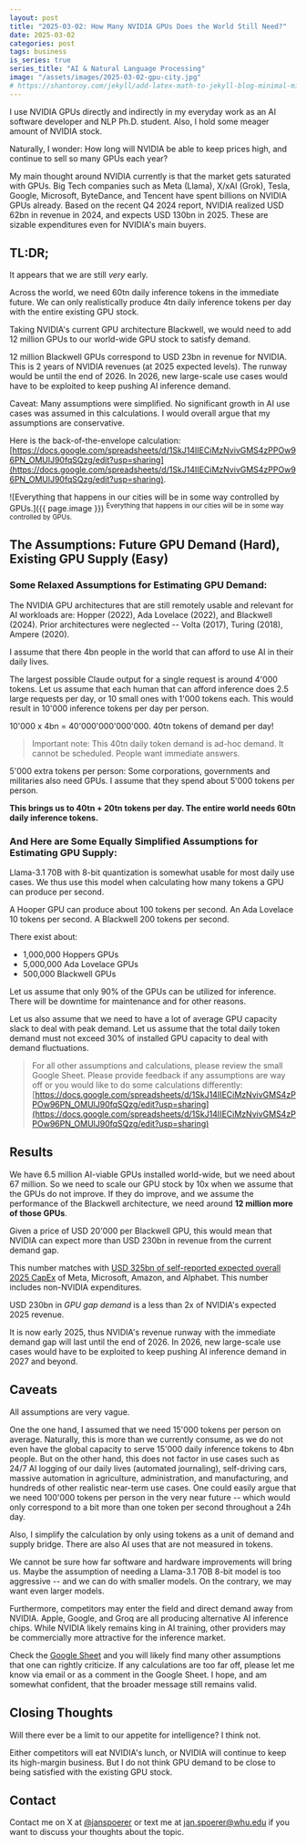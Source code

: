 ```yaml
---
layout: post
title: "2025-03-02: How Many NVIDIA GPUs Does the World Still Need?"
date: 2025-03-02
categories: post
tags: business
is_series: true
series_title: "AI & Natural Language Processing"
image: "/assets/images/2025-03-02-gpu-city.jpg"
# https://shantoroy.com/jekyll/add-latex-math-to-jekyll-blog-minimal-mistakes/
---
```

<script type="text/javascript" async
    src="https://cdnjs.cloudflare.com/ajax/libs/mathjax/2.7.6/MathJax.js?config=TeX-MML-AM_CHTML">
</script>

<script type="text/x-mathjax-config">
    MathJax.Hub.Config({
        extensions: ["tex2jax.js"],
        jax: ["input/TeX", "output/HTML-CSS"],
        tex2jax: {
        inlineMath: [ ['$','$'], ["\\(","\\)"] ],
        displayMath: [ ['$$','$$'], ["\\[","\\]"] ],
        processEscapes: true
        },
        "HTML-CSS": { availableFonts: ["TeX"] }
    });
</script>

I use NVIDIA GPUs directly and indirectly in my everyday work as an AI software developer and NLP Ph.D. student. Also, I hold some meager amount of NVIDIA stock.

Naturally, I wonder: How long will NVIDIA be able to keep prices high, and continue to sell so many GPUs each year?

My main thought around NVIDIA currently is that the market gets saturated with GPUs. Big Tech companies such as Meta (Llama), X/xAI (Grok), Tesla, Google, Microsoft, ByteDance, and Tencent have spent billions on NVIDIA GPUs already. Based on the recent Q4 2024 report, NVIDIA realized USD 62bn in revenue in 2024, and expects USD 130bn in 2025. These are sizable expenditures even for NVIDIA's main buyers.

## TL:DR;

It appears that we are still *very* early.

Across the world, we need 60tn daily inference tokens in the immediate future. We can only realistically produce 4tn daily inference tokens per day with the entire existing GPU stock.

Taking NVIDIA's current GPU architecture Blackwell, we would need to add 12 million GPUs to our world-wide GPU stock to satisfy demand.

12 million Blackwell GPUs correspond to USD 23bn in revenue for NVIDIA. This is 2 years of NVIDIA revenues (at 2025 expected levels). The runway would be until the end of 2026. In 2026, new large-scale use cases would have to be exploited to keep pushing AI inference demand.

Caveat: Many assumptions were simplified. No significant growth in AI use cases was assumed in this calculations. I would overall argue that my assumptions are conservative.

Here is the back-of-the-envelope calculation:
[https://docs.google.com/spreadsheets/d/1SkJ14IIECiMzNvivGMS4zPPOw96PN_OMUlJ90fqSQzg/edit?usp=sharing](https://docs.google.com/spreadsheets/d/1SkJ14IIECiMzNvivGMS4zPPOw96PN_OMUlJ90fqSQzg/edit?usp=sharing).

![Everything that happens in our cities will be in some way controlled by GPUs.]({{ page.image }})
<sup>Everything that happens in our cities will be in some way controlled by GPUs.</sup>

## The Assumptions: Future GPU Demand (Hard), Existing GPU Supply (Easy)

### Some Relaxed Assumptions for Estimating GPU Demand:

The NVIDIA GPU architectures that are still remotely usable and relevant for AI workloads are: Hopper (2022), Ada Lovelace (2022), and Blackwell (2024). Prior architectures were neglected -- Volta (2017), Turing (2018), Ampere (2020).

I assume that there 4bn people in the world that can afford to use AI in their daily lives.

The largest possible Claude output for a single request is around 4'000 tokens. Let us assume that each human that can afford inference does 2.5 large requests per day, or 10 small ones with 1'000 tokens each. This would result in 10'000 inference tokens per day per person.

10'000 x 4bn = 40'000'000'000'000. 40tn tokens of demand per day! 

> Important note: This 40tn daily token demand is ad-hoc demand. It cannot be scheduled. People want immediate answers.

5'000 extra tokens per person: Some corporations, governments and militaries also need GPUs. I assume that they spend about 5'000 tokens per person.

**This brings us to 40tn + 20tn tokens per day. The entire world needs 60tn daily inference tokens.**

### And Here are Some Equally Simplified Assumptions for Estimating GPU Supply:

Llama-3.1 70B with 8-bit quantization is somewhat usable for most daily use cases. We thus use this model when calculating how many tokens a GPU can produce per second.

A Hooper GPU can produce about 100 tokens per second. An Ada Lovelace 10 tokens per second. A Blackwell 200 tokens per second.

There exist about:
* 1,000,000 Hoppers GPUs
* 5,000,000 Ada Lovelace GPUs
* 500,000 Blackwell GPUs

Let us assume that only 90% of the GPUs can be utilized for inference. There will be downtime for maintenance and for other reasons.

Let us also assume that we need to have a lot of average GPU capacity slack to deal with peak demand. Let us assume that the total daily token demand must not exceed 30% of installed GPU capacity to deal with demand fluctuations.

> For all other assumptions and calculations, please review the small Google Sheet. Please provide feedback if any assumptions are way off or you would like to do some calculations differently: [https://docs.google.com/spreadsheets/d/1SkJ14IIECiMzNvivGMS4zPPOw96PN_OMUlJ90fqSQzg/edit?usp=sharing](https://docs.google.com/spreadsheets/d/1SkJ14IIECiMzNvivGMS4zPPOw96PN_OMUlJ90fqSQzg/edit?usp=sharing)

## Results

We have 6.5 million AI-viable GPUs installed world-wide, but we need about 67 million. So we need to scale our GPU stock by 10x when we assume that the GPUs do not improve. If they do improve, and we assume the performance of the Blackwell architecture, we need around **12 million more of those GPUs**.

Given a price of USD 20'000 per Blackwell GPU, this would mean that NVIDIA can expect more than USD 230bn in revenue from the current demand gap.

This number matches with [USD 325bn of self-reported expected overall 2025 CapEx](https://finance.yahoo.com/news/big-tech-set-to-invest-325-billion-this-year-as-hefty-ai-bills-come-under-scrutiny-182329236.html) of Meta, Microsoft, Amazon, and Alphabet. This number includes non-NVIDIA expenditures.

USD 230bn in *GPU gap demand* is a less than 2x of NVIDIA's expected 2025 revenue.

It is now early 2025, thus NVIDIA's revenue runway with the immediate demand gap will last until the end of 2026. In 2026, new large-scale use cases would have to be exploited to keep pushing AI inference demand in 2027 and beyond.

## Caveats

All assumptions are very vague. 

One the one hand, I assumed that we need 15'000 tokens per person on average. Naturally, this is more than we currently consume, as we do not even have the global capacity to serve 15'000 daily inference tokens to 4bn people. But on the other hand, this does not factor in use cases such as 24/7 AI logging of our daily lives (automated journaling), self-driving cars, massive automation in agriculture, administration, and manufacturing, and hundreds of other realistic near-term use cases. One could easily argue that we need 100'000 tokens per person in the very near future -- which would only correspond to a bit more than one token per second throughout a 24h day.

Also, I simplify the calculation by only using tokens as a unit of demand and supply bridge. There are also AI uses that are not measured in tokens.

We cannot be sure how far software and hardware improvements will bring us. Maybe the assumption of needing a Llama-3.1 70B 8-bit model is too aggressive -- and we can do with smaller models. On the contrary, we may want even larger models. 

Furthermore, competitors may enter the field and direct demand away from NVIDIA. Apple, Google, and Groq are all producing alternative AI inference chips. While NVIDIA likely remains king in AI training, other providers may be commercially more attractive for the inference market.

Check the [Google Sheet](https://docs.google.com/spreadsheets/d/1SkJ14IIECiMzNvivGMS4zPPOw96PN_OMUlJ90fqSQzg/edit?usp=sharing) and you will likely find many other assumptions that one can rightly criticize. If any calculations are too far off, please let me know via email or as a comment in the Google Sheet. I hope, and am somewhat confident, that the broader message still remains valid.

## Closing Thoughts

Will there ever be a limit to our appetite for intelligence? I think not. 

Either competitors will eat NVIDIA's lunch, or NVIDIA will continue to keep its high-margin business. But I do not think GPU demand to be close to being satisfied with the existing GPU stock. 

## Contact

Contact me on X at [@janspoerer](https://x.com/JanSpoerer) or text me at jan.spoerer@whu.edu if you want to discuss your thoughts about the topic.